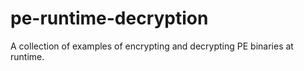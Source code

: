 # pe-runtime-decryption
A collection of examples of encrypting and decrypting PE binaries at runtime.
